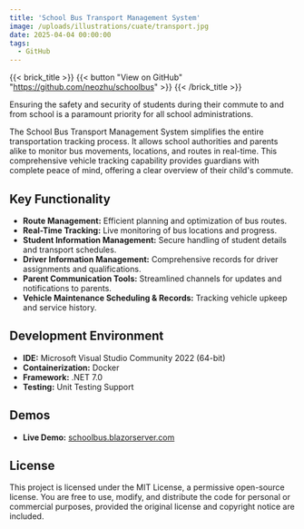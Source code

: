 ```yaml
---
title: 'School Bus Transport Management System'
image: /uploads/illustrations/cuate/transport.jpg
date: 2025-04-04 00:00:00
tags: 
  - GitHub
---
```


{{< brick_title >}}
{{< button "View on GitHub" "https://github.com/neozhu/schoolbus" >}}
{{< /brick_title >}}

Ensuring the safety and security of students during their commute to and from school is a paramount priority for all school administrations.

The School Bus Transport Management System simplifies the entire transportation tracking process. It allows school authorities and parents alike to monitor bus movements, locations, and routes in real-time. This comprehensive vehicle tracking capability provides guardians with complete peace of mind, offering a clear overview of their child's commute.

## Key Functionality
- **Route Management:** Efficient planning and optimization of bus routes.
- **Real-Time Tracking:** Live monitoring of bus locations and progress.
- **Student Information Management:** Secure handling of student details and transport schedules.
- **Driver Information Management:** Comprehensive records for driver assignments and qualifications.
- **Parent Communication Tools:** Streamlined channels for updates and notifications to parents.
- **Vehicle Maintenance Scheduling & Records:** Tracking vehicle upkeep and service history.

## Development Environment

- **IDE:** Microsoft Visual Studio Community 2022 (64-bit)
- **Containerization:** Docker
- **Framework:** .NET 7.0
- **Testing:** Unit Testing Support

## Demos

- **Live Demo:** [schoolbus.blazorserver.com](https://schoolbus.blazorserver.com/)

## License
This project is licensed under the MIT License, a permissive open-source license. You are free to use, modify, and distribute the code for personal or commercial purposes, provided the original license and copyright notice are included.